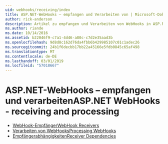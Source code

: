 ```yaml
---
uid: webhooks/receiving/index
title: ASP.NET-WebHooks – empfangen und Verarbeiten von | Microsoft-Dokumentation
author: rick-anderson
description: Artikel zu empfangen und Verarbeiten von WebHooks in ASP.NET
ms.author: riande
ms.date: 10/14/2016
ms.assetid: b22046f9-c7a1-4d46-a80c-c7d2e35aad3b
ms.openlocfilehash: 9d8d8c162d76da4fbb6b429985107c01c1adec26
ms.sourcegitcommit: 24b1f6decbb17bb22a45166e5fdb0845c65af498
ms.translationtype: MT
ms.contentlocale: de-DE
ms.lasthandoff: 03/01/2019
ms.locfileid: "57018667"
---
```

# <a name="aspnet-webhooks---receiving-and-processing"></a><span data-ttu-id="a5ddc-103">ASP.NET-WebHooks – empfangen und verarbeiten</span><span class="sxs-lookup"><span data-stu-id="a5ddc-103">ASP.NET WebHooks - receiving and processing</span></span>

* [<span data-ttu-id="a5ddc-104">WebHook-Empfänger</span><span class="sxs-lookup"><span data-stu-id="a5ddc-104">WebHook Receivers</span></span>](receivers.md)
* [<span data-ttu-id="a5ddc-105">Verarbeiten von WebHooks</span><span class="sxs-lookup"><span data-stu-id="a5ddc-105">Processing WebHooks</span></span>](handlers.md)
* [<span data-ttu-id="a5ddc-106">Empfängerabhängigkeiten</span><span class="sxs-lookup"><span data-stu-id="a5ddc-106">Receiver Dependencies</span></span>](dependencies.md)
